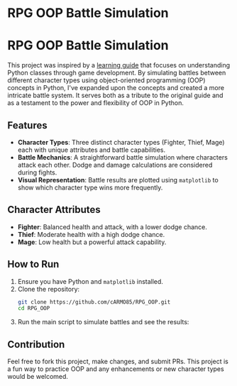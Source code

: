 # RPG OOP Battle Simulation

# RPG OOP Battle Simulation

This project was inspired by a [learning guide](https://plainenglish.io/blog/learn-classes-by-making-a-game-in-python-5aedee38fc18) that focuses on understanding Python classes through game development. By simulating battles between different character types using object-oriented programming (OOP) concepts in Python, I've expanded upon the concepts and created a more intricate battle system. It serves both as a tribute to the original guide and as a testament to the power and flexibility of OOP in Python.

## Features

- **Character Types**: Three distinct character types (Fighter, Thief, Mage) each with unique attributes and battle capabilities.
- **Battle Mechanics**: A straightforward battle simulation where characters attack each other. Dodge and damage calculations are considered during fights.
- **Visual Representation**: Battle results are plotted using `matplotlib` to show which character type wins more frequently.

## Character Attributes

- **Fighter**: Balanced health and attack, with a lower dodge chance.
- **Thief**: Moderate health with a high dodge chance.
- **Mage**: Low health but a powerful attack capability.

## How to Run

1. Ensure you have Python and `matplotlib` installed.
2. Clone the repository:
   ```bash
   git clone https://github.com/cARMO85/RPG_OOP.git
   cd RPG_OOP
   ```
3. Run the main script to simulate battles and see the results:
   <python main.py>

## Contribution
Feel free to fork this project, make changes, and submit PRs. This project is a fun way to practice OOP and any enhancements or new character types would be welcomed.
